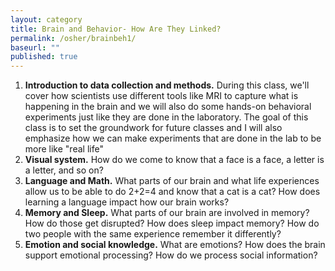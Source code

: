```yaml
---
layout: category
title: Brain and Behavior- How Are They Linked?
permalink: /osher/brainbeh1/
baseurl: ""
published: true
---
```


1. **Introduction to data collection and methods.** During this class, we'll cover how scientists use different tools like MRI to capture what is happening in the brain and we will also do some hands-on behavioral experiments just like they are done in the laboratory. The goal of this class is to set the groundwork for future classes and I will also emphasize how we can make experiments that are done in the lab to be more like "real life"
2. **Visual system.** How do we come to know that a face is a face, a letter is a letter, and so on?
3. **Language and Math.** What parts of our brain and what life experiences allow us to be able to do 2+2=4 and know that a cat is a cat? How does learning a language impact how our brain works?
4. **Memory and Sleep.** What parts of our brain are involved in memory? How do those get disrupted? How does sleep impact memory? How do two people with the same experience remember it differently?
5. **Emotion and social knowledge.** What are emotions? How does the brain support emotional processing? How do we process social information? 